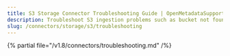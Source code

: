 ```yaml
---
title: S3 Storage Connector Troubleshooting Guide | OpenMetadataSupport
description: Troubleshoot S3 ingestion problems such as bucket not found, denied access, or format incompatibility.
slug: /connectors/storage/s3/troubleshooting
---
```


{% partial file="/v1.8/connectors/troubleshooting.md" /%}
